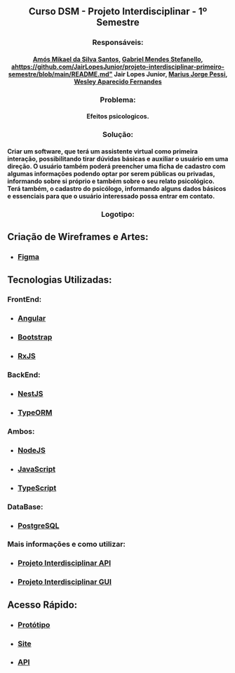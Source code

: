 ## <div align="center"> Curso DSM - Projeto Interdisciplinar - 1º Semestre </div>
### <div align="center"> Responsáveis: </div>
#### <div align="center"> <a href="https://github.com/amosmikael"> Amós Mikael da Silva Santos</a>, <a href="https://github.com/Gabrielstefanello"> Gabriel Mendes Stefanello</a>, <ahttps://github.com/JairLopesJunior/projeto-interdisciplinar-primeiro-semestre/blob/main/README.md"> Jair Lopes Junior</a>, <a href="https://github.com/mariuspessi"> Marius Jorge Pessi</a>, <a href="https://github.com/WesleyFernandez/projeto-interdisciplinar-primeiro-semestre"> Wesley Aparecido Fernandes</a> </div>

### <div align="center"> Problema: </div>

#### <div align="center"> Efeitos psicologicos. </div>

### <div align="center"> Solução: </div>

#### <div> Criar um software, que terá um assistente virtual como primeira interação, possibilitando tirar dúvidas básicas e auxiliar o usuário em uma direção. O usuário também poderá preencher uma ficha de cadastro com algumas informações podendo optar por serem públicas ou privadas, informando sobre si próprio e também sobre o seu relato psicológico. Terá também, o cadastro do psicólogo, informando alguns dados básicos e essenciais para que o usuário interessado possa entrar em contato. </div>

### <div align="center"> Logotipo: </div>

#### <div align="center"><a href=""></a></div>

## Criação de Wireframes e Artes: 
- ### <a href="https://www.figma.com/"> Figma </a>

## Tecnologias Utilizadas:
### FrontEnd:
- ### <a href="https://angular.io/"> Angular </a>
- ### <a href="https://getbootstrap.com/"> Bootstrap </a>
- ### <a href="https://rxjs.dev/guide/overview"> RxJS </a>

### BackEnd:
- ### <a href="https://nestjs.com/"> NestJS </a>
- ### <a href="https://typeorm.io/"> TypeORM </a>

### Ambos:
- ### <a href="https://nodejs.org/en/"> NodeJS </a>
- ### <a href="https://developer.mozilla.org/pt-BR/docs/Web/JavaScript"> JavaScript </a>
- ### <a href="https://www.typescriptlang.org/"> TypeScript </a>

### DataBase:
- ### <a href="https://www.postgresql.org/"> PostgreSQL </a>

### Mais informações e como utilizar: 
- ### <a href="https://github.com/JairLopesJunior/projeto-interdisciplinar-primeiro-semestre-api"> Projeto Interdisciplinar API </a>
- ### <a href="https://github.com/JairLopesJunior/projeto-interdiciplinar-gui"> Projeto Interdisciplinar GUI </a>


## Acesso Rápido:
- ### <a href="https://www.figma.com/proto/J7pBrghKb7zh3LzbgrD7Al/projeto-interdisciplinar-primeiro-semestre?node-id=125%3A57&scaling=min-zoom&page-id=0%3A1&starting-point-node-id=3%3A2"> Protótipo </a>
- ### <a href="https://jairlopesjunior.github.io/projeto-interdiciplinar-gui/"> Site </a>
- ### <a href="https://projeto-interdisciplinar-api.herokuapp.com/"> API </a>
